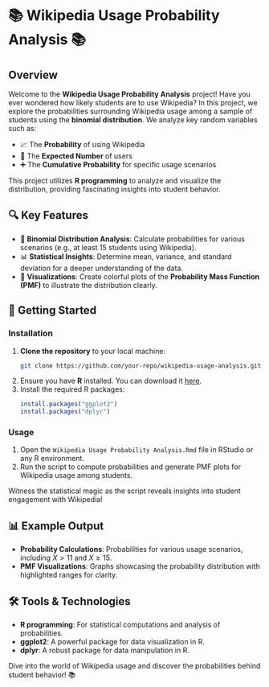 # 📚 Wikipedia Usage Probability Analysis 📚

## Overview
Welcome to the **Wikipedia Usage Probability Analysis** project! Have you ever wondered how likely students are to use Wikipedia? In this project, we explore the probabilities surrounding Wikipedia usage among a sample of students using the **binomial distribution**. We analyze key random variables such as:
- 📈 The **Probability** of using Wikipedia
- 🎯 The **Expected Number** of users
- ➕ The **Cumulative Probability** for specific usage scenarios

This project utilizes **R programming** to analyze and visualize the distribution, providing fascinating insights into student behavior.

## 🔍 Key Features
- 🚀 **Binomial Distribution Analysis**: Calculate probabilities for various scenarios (e.g., at least 15 students using Wikipedia).
- 📊 **Statistical Insights**: Determine mean, variance, and standard deviation for a deeper understanding of the data.
- 🎨 **Visualizations**: Create colorful plots of the **Probability Mass Function (PMF)** to illustrate the distribution clearly.

## 🚀 Getting Started

### Installation
1. **Clone the repository** to your local machine:
   ```bash
   git clone https://github.com/your-repo/wikipedia-usage-analysis.git
   ```
2. Ensure you have **R** installed. You can download it [here](https://www.r-project.org/).
3. Install the required R packages:
   ```r
   install.packages("ggplot2")
   install.packages("dplyr")
   ```

### Usage
1. Open the `Wikipedia Usage Probability Analysis.Rmd` file in RStudio or any R environment.
2. Run the script to compute probabilities and generate PMF plots for Wikipedia usage among students.

Witness the statistical magic as the script reveals insights into student engagement with Wikipedia!

## 📊 Example Output
- **Probability Calculations**: Probabilities for various usage scenarios, including $X > 11$ and $X \geq 15$.
- **PMF Visualizations**: Graphs showcasing the probability distribution with highlighted ranges for clarity.

## 🛠️ Tools & Technologies
- **R programming**: For statistical computations and analysis of probabilities.
- **ggplot2**: A powerful package for data visualization in R.
- **dplyr**: A robust package for data manipulation in R.

Dive into the world of Wikipedia usage and discover the probabilities behind student behavior! 📚
